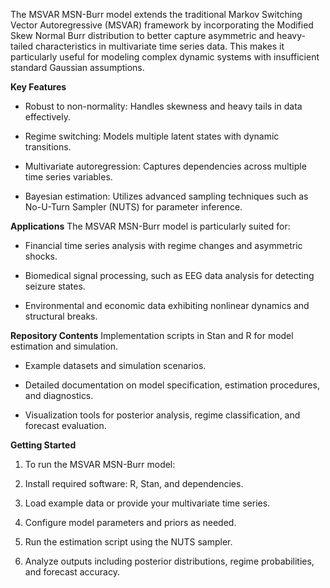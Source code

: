 The MSVAR MSN-Burr model extends the traditional Markov Switching Vector Autoregressive (MSVAR) framework by incorporating the Modified Skew Normal Burr distribution to better capture asymmetric and heavy-tailed characteristics in multivariate time series data. This makes it particularly useful for modeling complex dynamic systems with insufficient standard Gaussian assumptions.

**Key Features**

- Robust to non-normality: Handles skewness and heavy tails in data effectively.

- Regime switching: Models multiple latent states with dynamic transitions.

- Multivariate autoregression: Captures dependencies across multiple time series variables.

- Bayesian estimation: Utilizes advanced sampling techniques such as No-U-Turn Sampler (NUTS) for parameter inference.

**Applications**
The MSVAR MSN-Burr model is particularly suited for:

- Financial time series analysis with regime changes and asymmetric shocks.

- Biomedical signal processing, such as EEG data analysis for detecting seizure states.

- Environmental and economic data exhibiting nonlinear dynamics and structural breaks.

**Repository Contents**
Implementation scripts in Stan and R for model estimation and simulation.

- Example datasets and simulation scenarios.

- Detailed documentation on model specification, estimation procedures, and diagnostics.

- Visualization tools for posterior analysis, regime classification, and forecast evaluation.

**Getting Started**
1. To run the MSVAR MSN-Burr model:

2. Install required software: R, Stan, and dependencies.

3. Load example data or provide your multivariate time series.

4. Configure model parameters and priors as needed.

5. Run the estimation script using the NUTS sampler.

6. Analyze outputs including posterior distributions, regime probabilities, and forecast accuracy.
